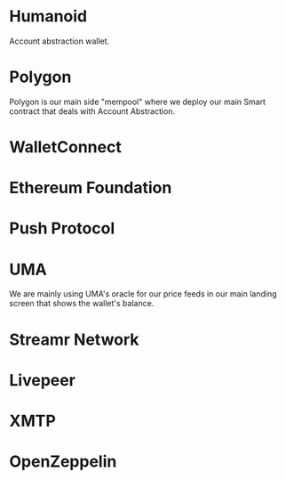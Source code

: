 # Humanoid
Account abstraction wallet.


# Polygon 
Polygon is our main side "mempool" where we deploy our main Smart contract that deals with Account Abstraction.

# WalletConnect

# Ethereum Foundation

# Push Protocol

# UMA
We are mainly using UMA's oracle for our price feeds in our main landing screen that shows the wallet's balance.

# Streamr Network

# Livepeer

# XMTP

# OpenZeppelin
